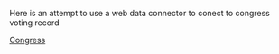 Here is an attempt to use a web data connector to conect to congress voting record

 [Congress](https://theowlseye.github.io/congressWDC/congressWDC.html)
